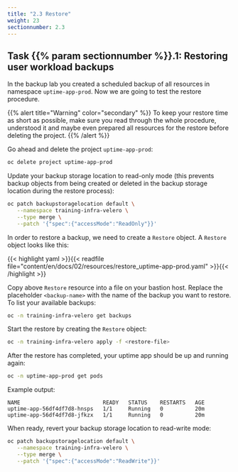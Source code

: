 ```yaml
---
title: "2.3 Restore"
weight: 23
sectionnumber: 2.3
---
```


## Task {{% param sectionnumber %}}.1: Restoring user workload backups

In the backup lab you created a scheduled backup of all resources in namespace `uptime-app-prod`. Now we are going to test the restore procedure.

{{% alert title="Warning" color="secondary" %}}
To keep your restore time as short as possible, make sure you read through the whole procedure, understood it and maybe even prepared all resources for the restore before deleting the project.
{{% /alert %}}

Go ahead and delete the project `uptime-app-prod`:

```bash
oc delete project uptime-app-prod
```

Update your backup storage location to read-only mode (this prevents backup objects from being created or deleted in the backup storage location during the restore process):

```bash
oc patch backupstoragelocation default \
   --namespace training-infra-velero \
   --type merge \
   --patch '{"spec":{"accessMode":"ReadOnly"}}'
```

In order to restore a backup, we need to create a `Restore` object. A `Restore` object looks like this:

{{< highlight yaml >}}{{< readfile file="content/en/docs/02/resources/restore_uptime-app-prod.yaml" >}}{{< /highlight >}}

Copy above `Restore` resource into a file on your bastion host. Replace the placeholder `<backup-name>` with the name of the backup you want to restore. To list your available backups:

```bash
oc -n training-infra-velero get backups
```

Start the restore by creating the `Restore` object:
```bash
oc -n training-infra-velero apply -f <restore-file>
```

After the restore has completed, your uptime app should be up and running again:

```bash
oc -n uptime-app-prod get pods
```

Example output:

```
NAME                          READY   STATUS    RESTARTS   AGE
uptime-app-56df4df7d8-hnsps   1/1     Running   0          20m
uptime-app-56df4df7d8-jfkzx   1/1     Running   0          20m
```

When ready, revert your backup storage location to read-write mode:

```bash
oc patch backupstoragelocation default \
   --namespace training-infra-velero \
   --type merge \
   --patch '{"spec":{"accessMode":"ReadWrite"}}'
```
